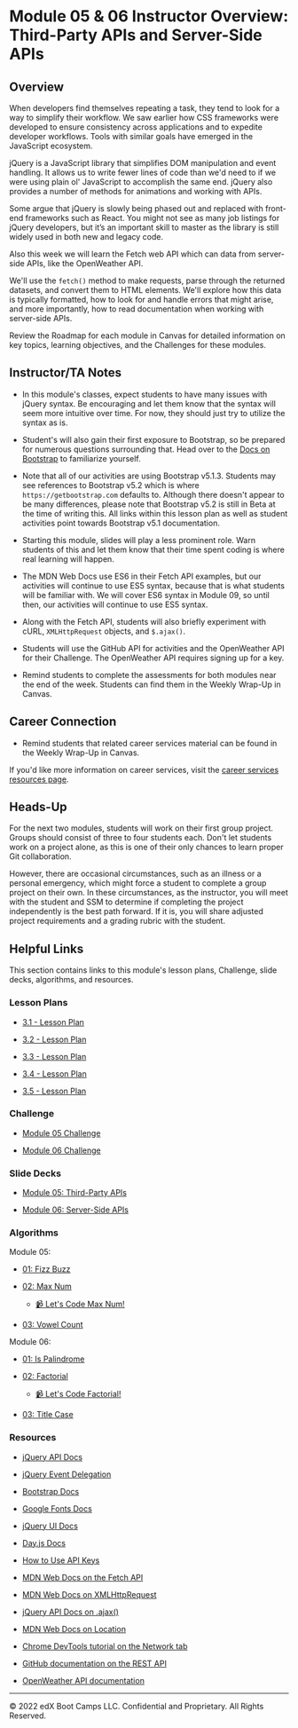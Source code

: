 # Module 05 & 06 Instructor Overview: Third-Party APIs and Server-Side APIs

## Overview

When developers find themselves repeating a task, they tend to look for a way to simplify their workflow. We saw earlier how CSS frameworks were developed to ensure consistency across applications and to expedite developer workflows. Tools with similar goals have emerged in the JavaScript ecosystem.

jQuery is a JavaScript library that simplifies DOM manipulation and event handling. It allows us to write fewer lines of code than we'd need to if we were using plain ol' JavaScript to accomplish the same end. jQuery also provides a number of methods for animations and working with APIs.

Some argue that jQuery is slowly being phased out and replaced with front-end frameworks such as React. You might not see as many job listings for jQuery developers, but it’s an important skill to master as the library is still widely used in both new and legacy code.

Also this week we will learn the Fetch web API which can data from server-side APIs, like the OpenWeather API.

We'll use the `fetch()` method to make requests, parse through the returned datasets, and convert them to HTML elements. We'll explore how this data is typically formatted, how to look for and handle errors that might arise, and more importantly, how to read documentation when working with server-side APIs.

Review the Roadmap for each module in Canvas for detailed information on key topics, learning objectives, and the Challenges for these modules.

## Instructor/TA Notes

* In this module's classes, expect students to have many issues with jQuery syntax. Be encouraging and let them know that the syntax will seem more intuitive over time. For now, they should just try to utilize the syntax as is.

* Student's will also gain their first exposure to Bootstrap, so be prepared for numerous questions surrounding that. Head over to the [Docs on Bootstrap](https://getbootstrap.com/docs/5.1/getting-started/introduction/) to familiarize yourself.

* Note that all of our activities are using Bootstrap v5.1.3. Students may see references to Bootstrap v5.2 which is where `https://getbootstrap.com` defaults to. Although there doesn't appear to be many differences, please note that Bootstrap v5.2 is still in Beta at the time of writing this. All links within this lesson plan as well as student activities point towards Bootstrap v5.1 documentation.

* Starting this module, slides will play a less prominent role. Warn students of this and let them know that their time spent coding is where real learning will happen.

* The MDN Web Docs use ES6 in their Fetch API examples, but our activities will continue to use ES5 syntax, because that is what students will be familiar with. We will cover ES6 syntax in Module 09, so until then, our activities will continue to use ES5 syntax.

* Along with the Fetch API, students will also briefly experiment with cURL, `XMLHttpRequest` objects, and `$.ajax()`.

* Students will use the GitHub API for activities and the OpenWeather API for their Challenge. The OpenWeather API requires signing up for a key.

* Remind students to complete the assessments for both modules near the end of the week. Students can find them in the Weekly Wrap-Up in Canvas.

## Career Connection

* Remind students that related career services material can be found in the Weekly Wrap-Up in Canvas.

If you'd like more information on career services, visit the [career services resources page](https://careernetwork.2u.com/?utm_medium=Academics&utm_source=boot_camp/).

## Heads-Up

For the next two modules, students will work on their first group project. Groups should consist of three to four students each. Don't let students work on a project alone, as this is one of their only chances to learn proper Git collaboration.

However, there are occasional circumstances, such as an illness or a personal emergency, which might force a student to complete a group project on their own. In these circumstances, as the instructor, you will meet with the student and SSM to determine if completing the project independently is the best path forward. If it is, you will share adjusted project requirements and a grading rubric with the student.

## Helpful Links

This section contains links to this module's lesson plans, Challenge, slide decks, algorithms, and resources.

### Lesson Plans

* [3.1 - Lesson Plan](01-Day/01-Day-LessonPlan.md)

* [3.2 - Lesson Plan](02-Day/02-Day-LessonPlan.md)

* [3.3 - Lesson Plan](03-Day/03-Day-LessonPlan.md)

* [3.4 - Lesson Plan](04-Day/04-Day-LessonPlan.md)

* [3.5 - Lesson Plan](05-Day/05-Day-LessonPlan.md)

### Challenge

* [Module 05 Challenge](../../../01-Class-Content/05-Third-Party-APIs/02-Challenge)

* [Module 06 Challenge](../../../01-Class-Content/06-Server-Side-APIs/02-Challenge)

### Slide Decks

* [Module 05: Third-Party APIs](https://docs.google.com/presentation/d/1FjKh60N-t5lF3XMmLDiEfCgiNIqAxbDbIyGZLdtGhjw/edit?usp=sharing)

* [Module 06: Server-Side APIs](https://docs.google.com/presentation/d/1-5nadf7eI4RgU5V_ymwD-NMWlwO20TDvkb3a4Xm80eM/edit?usp=sharing)

### Algorithms

Module 05:

* [01: Fizz Buzz](../../../01-Class-Content/05-Third-Party-APIs/03-Algorithms/01-fizz-buzz)

* [02: Max Num](../../../01-Class-Content/05-Third-Party-APIs/03-Algorithms/02-max-num)

  * [📹 Let's Code Max Num!](https://2u-20.wistia.com/medias/f9eao2cvjt)

* [03: Vowel Count](../../../01-Class-Content/05-Third-Party-APIs/03-Algorithms/03-vowel-count)

Module 06:

* [01: Is Palindrome](../../../01-Class-Content/06-Server-Side-APIs/03-Algorithms/01-is-palindrome)

* [02: Factorial](../../../01-Class-Content/06-Server-Side-APIs/03-Algorithms/02-factorial)

  * [📹 Let's Code Factorial!](https://2u-20.wistia.com/medias/gnyfobes5c)

* [03: Title Case](../../../01-Class-Content/06-Server-Side-APIs/03-Algorithms/03-title-case)

### Resources

* [jQuery API Docs](https://api.jquery.com/)

* [jQuery Event Delegation](https://learn.jquery.com/events/event-delegation/)

* [Bootstrap Docs](https://getbootstrap.com/docs/5.1/getting-started/introduction/)

* [Google Fonts Docs](https://fonts.google.com)

* [jQuery UI Docs](https://jqueryui.com/demos/)

* [Day.js Docs](https://day.js.org/docs/en/display/format)

* [How to Use API Keys](https://coding-boot-camp.github.io/full-stack/apis/how-to-use-api-keys)

* [MDN Web Docs on the Fetch API](https://developer.mozilla.org/en-US/docs/Web/API/Fetch_API/Using_Fetch)

* [MDN Web Docs on XMLHttpRequest](https://developer.mozilla.org/en-US/docs/Web/API/XMLHttpRequest)

* [jQuery API Docs on .ajax()](https://api.jquery.com/jquery.ajax/)

* [MDN Web Docs on Location](https://developer.mozilla.org/en-US/docs/Web/API/Location)

* [Chrome DevTools tutorial on the Network tab](https://developers.google.com/web/tools/chrome-devtools/network)

* [GitHub documentation on the REST API](https://docs.github.com/en/rest/reference)

* [OpenWeather API documentation](https://openweathermap.org/api)

---
© 2022 edX Boot Camps LLC. Confidential and Proprietary. All Rights Reserved.
